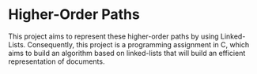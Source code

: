 # Higher-Order Paths  
This project aims to represent these higher-order paths by using Linked-Lists. Consequently, this project is a programming assignment in C, which aims to build an algorithm based on linked-lists that will build an efficient representation of documents.
